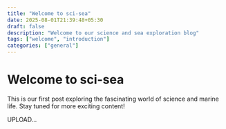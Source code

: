 ```yaml
---
title: "Welcome to sci-sea"
date: 2025-08-01T21:39:48+05:30
draft: false
description: "Welcome to our science and sea exploration blog"
tags: ["welcome", "introduction"]
categories: ["general"]
---
```


# Welcome to sci-sea

This is our first post exploring the fascinating world of science and marine life. Stay tuned for more exciting content!

UPLOAD...